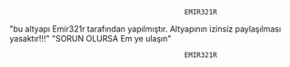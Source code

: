                                                EMIR321R 

"bu altyapı Emir321r tarafından yapılmıştır. Altyapının izinsiz paylaşılması yasaktır!!!"
"SORUN OLURSA Em ye ulaşın"
  
                                               EMIR321R 